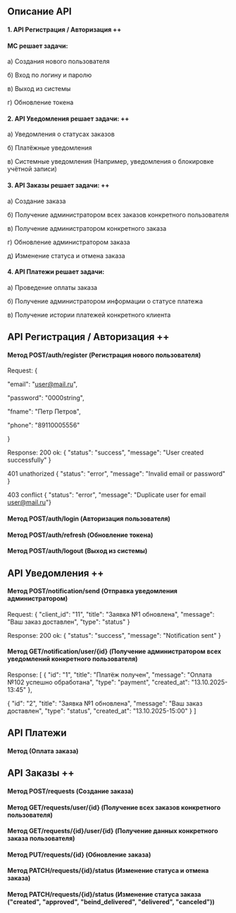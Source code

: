 ## Описание API
#### 1. API Регистрация / Авторизация ++
#### МС решает задачи:
 а) Создания нового пользователя
 
 б) Вход по логину и паролю
 
 в) Выход из системы
 
 г) Обновление токена


#### 2. API Уведомления решает задачи: ++
 а) Уведомления о статусах заказов
 
 б) Платёжные уведомления
 
 в) Системные уведомления (Например, уведомления о блокировке учётной записи)

#### 3. API Заказы решает задачи: ++
 а) Создание заказа
 
 б) Получение администратором всех заказов конкретного пользователя

 в) Получение администратором конкретного заказа

 г) Обновление администратором заказа 
 
 д) Изменение статуса и отмена заказа


#### 4. API Платежи решает задачи:

 а) Проведение оплаты заказа
 
 б) Получение администратором информации о статусе платежа
 
 в) Получение истории платежей конкретного клиента
 
 



## API Регистрация / Авторизация ++

#### Метод POST/auth/register (Регистрация нового пользователя)
 Request:
 {

 "email": "user@mail.ru",

 "password": "0000string",

 "fname": "Петр Петров",

 "phone": "89110005556"

 }


Response: 
200 ok: { "status": "success", "message": "User created successfully" }

401 unathorized { "status": "error", "message": "Invalid email or password" }

403 conflict { "status": "error", "message": "Duplicate user for email user@mail.ru"}


 
 
#### Метод POST/auth/login (Авторизация пользователя)

#### Метод POST/auth/refresh (Обновление токена)

#### Метод POST/auth/logout (Выход из системы)


 
## API Уведомления ++

#### Метод POST/notification/send (Отправка уведомления администратором)

Request:
{
 "client_id": "11",
 "title": "Заявка №1 обновлена",
 "message": "Ваш заказ доставлен",
 "type": "status"
}

Response:
200 ok: { "status": "success", "message": "Notification sent" }


#### Метод GET/notification/user/{id} (Получение администратором всех уведомлений конкретного пользователя)

Response:
[
 {
  "id": "1",
  "title": "Платёж получен",
  "message": "Оплата №102 успешно обработана",
  "type": "payment",
  "created_at": "13.10.2025-13:45"
 },
 
 {
  "id": "2",
  "title": "Заявка №1 обновлена",
  "message": "Ваш заказ доставлен",
  "type": "status",
  "created_at": "13.10.2025-15:00"
 }
]




## API Платежи

#### Метод (Оплата заказа)







## API Заказы ++

#### Метод POST/requests (Создание заказа)

#### Метод GET/requests/user/{id} (Получение всех заказов конкретного пользователя)

#### Метод GET/requests/{id}/user/{id} (Получение данных конкретного заказа пользователя)

#### Метод PUT/requests/{id} (Обновление заказа)

#### Метод PATCH/requests/{id}/status (Изменение статуса и отмена заказа)

#### Метод PATCH/requests/{id}/status (Изменение статуса заказа ("created", "approved", "beind_delivered", "delivered", "canceled"))



